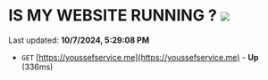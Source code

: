 # IS MY WEBSITE RUNNING ? [![](https://img.shields.io/static/v1?label=Sponsor&message=%E2%9D%A4&logo=GitHub&color=%23fe8e86)](https://github.com/sponsors/Youssef-Lehmam)

Last updated: **10/7/2024, 5:29:08 PM**

- `GET` [https://youssefservice.me](https://youssefservice.me) - **Up** (336ms)
